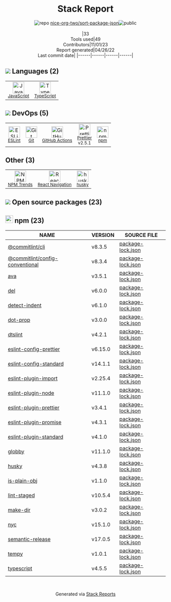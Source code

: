 <div align="center">

# Stack Report
![](https://img.stackshare.io/repo.svg "repo") [nice-org-two/sort-package-json](https://github.com/nice-org-two/sort-package-json)![](https://img.stackshare.io/public_badge.svg "public")
<br/><br/>
|33<br/>Tools used|49<br/>Contributors|11/01/23 <br/>Report generated|04/26/22<br/>Last commit date|
|------|------|------|------|
</div>

## <img src='https://img.stackshare.io/languages.svg'/> Languages (2)
<table><tr>
  <td align='center'>
  <img width='36' height='36' src='https://img.stackshare.io/service/1209/javascript.jpeg' alt='JavaScript'>
  <br>
  <sub><a href="https://developer.mozilla.org/en-US/docs/Web/JavaScript">JavaScript</a></sub>
  <br>
  <sub></sub>
</td>

<td align='center'>
  <img width='36' height='36' src='https://img.stackshare.io/service/1612/bynNY5dJ.jpg' alt='TypeScript'>
  <br>
  <sub><a href="http://www.typescriptlang.org">TypeScript</a></sub>
  <br>
  <sub></sub>
</td>

</tr>
</table>

## <img src='https://img.stackshare.io/devops.svg'/> DevOps (5)
<table><tr>
  <td align='center'>
  <img width='36' height='36' src='https://img.stackshare.io/service/3337/Q4L7Jncy.jpg' alt='ESLint'>
  <br>
  <sub><a href="http://eslint.org/">ESLint</a></sub>
  <br>
  <sub></sub>
</td>

<td align='center'>
  <img width='36' height='36' src='https://img.stackshare.io/service/1046/git.png' alt='Git'>
  <br>
  <sub><a href="http://git-scm.com/">Git</a></sub>
  <br>
  <sub></sub>
</td>

<td align='center'>
  <img width='36' height='36' src='https://img.stackshare.io/service/11563/actions.png' alt='GitHub Actions'>
  <br>
  <sub><a href="https://github.com/features/actions">GitHub Actions</a></sub>
  <br>
  <sub></sub>
</td>

<td align='center'>
  <img width='36' height='36' src='https://img.stackshare.io/service/7035/default_66f265943abed56bcdbfca1c866a4261b1fbb063.jpg' alt='Prettier'>
  <br>
  <sub><a href="https://prettier.io/">Prettier</a></sub>
  <br>
  <sub>v2.5.1</sub>
</td>

<td align='center'>
  <img width='36' height='36' src='https://img.stackshare.io/service/1120/lejvzrnlpb308aftn31u.png' alt='npm'>
  <br>
  <sub><a href="https://www.npmjs.com/">npm</a></sub>
  <br>
  <sub></sub>
</td>

</tr>
</table>

## Other (3)
<table><tr>
  <td align='center'>
  <img width='36' height='36' src='https://img.stackshare.io/service/12294/empty-logo-square.png' alt='NPM Trends'>
  <br>
  <sub><a href="https://www.npmtrends.com/">NPM Trends</a></sub>
  <br>
  <sub></sub>
</td>

<td align='center'>
  <img width='36' height='36' src='https://img.stackshare.io/service/6422/react-navigation.png' alt='React Navigation'>
  <br>
  <sub><a href="https://reactnavigation.org/">React Navigation</a></sub>
  <br>
  <sub></sub>
</td>

<td align='center'>
  <img width='36' height='36' src='https://img.stackshare.io/service/9527/5502029.jpeg' alt='husky'>
  <br>
  <sub><a href="https://github.com/typicode/husky">husky</a></sub>
  <br>
  <sub></sub>
</td>

</tr>
</table>


## <img src='https://img.stackshare.io/group.svg' /> Open source packages (23)</h2>

## <img width='24' height='24' src='https://img.stackshare.io/service/1120/lejvzrnlpb308aftn31u.png'/> npm (23)

|NAME|VERSION|SOURCE FILE|
|------|------|------|
|[@commitlint/cli](https://github.com/conventional-changelog/commitlint)|v8.3.5|[package-lock.json](https://github.com/nice-org-two/sort-package-json/blob/master/package-lock.json)|
|[@commitlint/config-conventional](https://github.com/conventional-changelog/commitlint)|v8.3.4|[package-lock.json](https://github.com/nice-org-two/sort-package-json/blob/master/package-lock.json)|
|[ava](https://avajs.dev)|v3.5.1|[package-lock.json](https://github.com/nice-org-two/sort-package-json/blob/master/package-lock.json)|
|[del](https://github.com/sindresorhus/del)|v6.0.0|[package-lock.json](https://github.com/nice-org-two/sort-package-json/blob/master/package-lock.json)|
|[detect-indent](https://github.com/sindresorhus/detect-indent)|v6.1.0|[package-lock.json](https://github.com/nice-org-two/sort-package-json/blob/master/package-lock.json)|
|[dot-prop](https://github.com/sindresorhus/dot-prop)|v3.0.0|[package-lock.json](https://github.com/nice-org-two/sort-package-json/blob/master/package-lock.json)|
|[dtslint](https://github.com/Microsoft/dtslint)|v4.2.1|[package-lock.json](https://github.com/nice-org-two/sort-package-json/blob/master/package-lock.json)|
|[eslint-config-prettier](https://github.com/prettier/eslint-config-prettier)|v6.15.0|[package-lock.json](https://github.com/nice-org-two/sort-package-json/blob/master/package-lock.json)|
|[eslint-config-standard](https://github.com/standard/eslint-config-standard)|v14.1.1|[package-lock.json](https://github.com/nice-org-two/sort-package-json/blob/master/package-lock.json)|
|[eslint-plugin-import](https://github.com/benmosher/eslint-plugin-import)|v2.25.4|[package-lock.json](https://github.com/nice-org-two/sort-package-json/blob/master/package-lock.json)|
|[eslint-plugin-node](https://github.com/mysticatea/eslint-plugin-node)|v11.1.0|[package-lock.json](https://github.com/nice-org-two/sort-package-json/blob/master/package-lock.json)|
|[eslint-plugin-prettier](https://github.com/prettier/eslint-plugin-prettier)|v3.4.1|[package-lock.json](https://github.com/nice-org-two/sort-package-json/blob/master/package-lock.json)|
|[eslint-plugin-promise](https://github.com/xjamundx/eslint-plugin-promise)|v4.3.1|[package-lock.json](https://github.com/nice-org-two/sort-package-json/blob/master/package-lock.json)|
|[eslint-plugin-standard](https://github.com/standard/eslint-plugin-standard)|v4.1.0|[package-lock.json](https://github.com/nice-org-two/sort-package-json/blob/master/package-lock.json)|
|[globby](https://github.com/sindresorhus/globby)|v11.1.0|[package-lock.json](https://github.com/nice-org-two/sort-package-json/blob/master/package-lock.json)|
|[husky](https://github.com/typicode/husky)|v4.3.8|[package-lock.json](https://github.com/nice-org-two/sort-package-json/blob/master/package-lock.json)|
|[is-plain-obj](https://github.com/sindresorhus/is-plain-obj)|v1.1.0|[package-lock.json](https://github.com/nice-org-two/sort-package-json/blob/master/package-lock.json)|
|[lint-staged](https://github.com/okonet/lint-staged)|v10.5.4|[package-lock.json](https://github.com/nice-org-two/sort-package-json/blob/master/package-lock.json)|
|[make-dir](https://github.com/sindresorhus/make-dir)|v3.0.2|[package-lock.json](https://github.com/nice-org-two/sort-package-json/blob/master/package-lock.json)|
|[nyc](https://github.com/istanbuljs/nyc)|v15.1.0|[package-lock.json](https://github.com/nice-org-two/sort-package-json/blob/master/package-lock.json)|
|[semantic-release](https://github.com/semantic-release/semantic-release)|v17.0.5|[package-lock.json](https://github.com/nice-org-two/sort-package-json/blob/master/package-lock.json)|
|[tempy](https://github.com/sindresorhus/tempy)|v1.0.1|[package-lock.json](https://github.com/nice-org-two/sort-package-json/blob/master/package-lock.json)|
|[typescript](https://www.typescriptlang.org/)|v4.5.5|[package-lock.json](https://github.com/nice-org-two/sort-package-json/blob/master/package-lock.json)|

<br/>
<div align='center'>

Generated via [Stack Reports](https://stackshare.io/stack-report)
